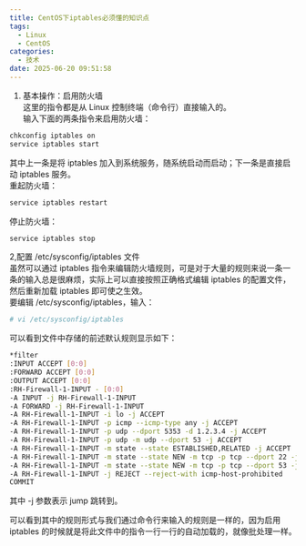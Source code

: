 ```yaml
---
title: CentOS下iptables必须懂的知识点
tags:
  - Linux
  - CentOS
categories:
  - 技术
date: 2025-06-20 09:51:58
---
```


1. 基本操作：启用防火墙  
这里的指令都是从 Linux 控制终端（命令行）直接输入的。  
输入下面的两条指令来启用防火墙：

```bash
chkconfig iptables on
service iptables start
```

其中上一条是将 iptables 加入到系统服务，随系统启动而启动；下一条是直接启动 iptables 服务。  
重起防火墙：

```bash
service iptables restart
```

停止防火墙：

```bash
service iptables stop
```

2,配置 /etc/sysconfig/iptables 文件  
虽然可以通过 iptables 指令来编辑防火墙规则，可是对于大量的规则来说一条一条的输入总是很麻烦，实际上可以直接按照正确格式编辑 iptables 的配置文件，然后重新加载 iptables 即可使之生效。  
要编辑 /etc/sysconfig/iptables，输入：

```bash
# vi /etc/sysconfig/iptables
```

可以看到文件中存储的前述默认规则显示如下：

```bash
*filter
:INPUT ACCEPT [0:0]
:FORWARD ACCEPT [0:0]
:OUTPUT ACCEPT [0:0]
:RH-Firewall-1-INPUT - [0:0]
-A INPUT -j RH-Firewall-1-INPUT
-A FORWARD -j RH-Firewall-1-INPUT
-A RH-Firewall-1-INPUT -i lo -j ACCEPT
-A RH-Firewall-1-INPUT -p icmp --icmp-type any -j ACCEPT
-A RH-Firewall-1-INPUT -p udp --dport 5353 -d 1.2.3.4 -j ACCEPT
-A RH-Firewall-1-INPUT -p udp -m udp --dport 53 -j ACCEPT
-A RH-Firewall-1-INPUT -m state --state ESTABLISHED,RELATED -j ACCEPT
-A RH-Firewall-1-INPUT -m state --state NEW -m tcp -p tcp --dport 22 -j ACCEPT
-A RH-Firewall-1-INPUT -m state --state NEW -m tcp -p tcp --dport 53 -j ACCEPT
-A RH-Firewall-1-INPUT -j REJECT --reject-with icmp-host-prohibited
COMMIT
```

其中 -j 参数表示 jump 跳转到。  
  
可以看到其中的规则形式与我们通过命令行来输入的规则是一样的，因为启用 iptables 的时候就是将此文件中的指令一行一行的自动加载的，就像批处理一样。
